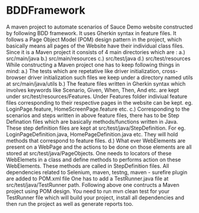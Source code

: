 # BDDFramework
A maven project to automate scenarios of Sauce Demo website constructed by following BDD framework. 
It uses Gherkin syntax in feature files. It follows a Page Object Model (POM) design pattern in the project, which basically means all pages of the Website have their individual class files. Since it is a Maven project it consists of 4 main directories  which are :
a.) src/main/java
b.) src/main/resources
c.) src/test/java
d.) src/test/resources
While constructing a Maven project one has to keep following things in mind:
a.) The tests which are repetative like driver initialization, cross-browser driver initialization such files we keep under a directory named utils at src/main/java/utils
b.) The feature files written in Gherkin syntax which involves keywords like Scenario, Given, When, Then, And etc. are kept under src/test/resources/Features. Under Features folder indiviual feature files corresponding to their respective pages in the website can be kept. eg. LoginPage.feature, HomeScreenPage.feature etc.
c.) Corresponding to the scenarios and steps written in above feature files, there has to be Step Defination files which are basically methods/functions written in Java. These step definition files are kept at src/test/java/StepDefinition. For eg. LoginPageDefinition.java, HomePageDefinition.java etc. They will hold methods that correspond to feature files.
d.) What ever WebElements are present on a WebPage and the actions to be done on those elements are all stored at src/test/java/PageObjects. One needs to locators of these WebElemets in a class and define methods to performs action on these WebElements. These methods are called in StepDefinition files.
All dependencies related to Selenium, maven, testng, maven - surefire plugin are added to POM.xml file
One has to add a TestRunner.java file at src/test/java/TestRunner path.
Following above one contructs a Maven project using POM design.
You need to run mvn clean test for your TestRunner file which will build your project, install all dependencies and then run the project as well as generate reports too.
